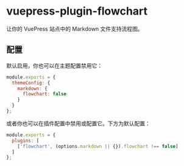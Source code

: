 # vuepress-plugin-flowchart <MyBadge text="V0.0.10+" />

让你的 VuePress 站点中的 Markdown 文件支持流程图。

## 配置

默认启用，你也可以在主题配置禁用它：

```js
module.exports = {
  themeConfig: {
    markdown: {
      flowchart: false
    }
  }
};
```

或者你也可以在插件配置中禁用或配置它。下方为默认配置：

```js
module.exports = {
  plugins: [
    ['flowchart', (options.markdown || {}).flowchart !== false]
  ]
};
```
